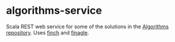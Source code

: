 # algorithms-service
Scala REST web service for some of the solutions in the [Algorithms repository](https://github.com/willb611/algorithms).
Uses [finch](https://github.com/finagle/finch) and [finagle](https://github.com/twitter/finagle).
